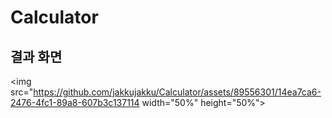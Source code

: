 # Calculator
## 결과 화면
<img src="https://github.com/jakkujakku/Calculator/assets/89556301/14ea7ca6-2476-4fc1-89a8-607b3c137114 width="50%" height="50%">
